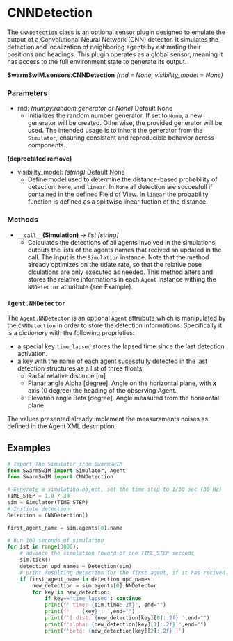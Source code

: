 # CNNDetection
The `CNNDetection` class is an optional sensor plugin designed to emulate the output of a Convolutional Neural Network (CNN) detector. It simulates the detection and localization of neighboring agents by estimating their positions and headings. This plugin operates as a global sensor, meaning it has access to the full environment state to generate its output.

**SwarmSwIM.sensors.CNNDetection** *(rnd = None, visibility_model = None)*

### Parameters
- rnd: *(numpy.random.generator or None)* Default None
    * Initializes the random number generator. If set to `None`, a new generator will be created. Otherwise, the provided generator will be used. The intended usage is to inherit the generator from the `Simulator`, ensuring consistent and reproducible behavior across components.

**(deprectated remove)**
- visibility_model: *(string)* Default None 
    * Define model used to determine the distance-based probability of detection. `None`, and `linear`. In  `None` all detection are succesfull if contained in the defined Field of View. In `linear` the probability function is defined as a splitwise linear fuction of the distance. 

### Methods
- `__call__`**(Simulation)**  ->  *list [string]* 
    * Calculates the detections of all agents involved in the simulations, outputs the lists of the agents names that recived an updated in the call. The input is the `Simulation` instance. Note that the method already optimizes on the udate rate, so that the relative pose clculations are only executed as needed. 
    This method alters and stores the relative informations in each `Agent` instance withing the `NNDetector` atturibute (see Example).


### `Agent.NNDetector` 
The `Agent.NNDetector` is an optional `Agent` attrubute which is manipulated by the `CNNDetection` in order to store the detection informations. Specifically it is a *dictionary* with the following proprieties: 
- a special key `time_lapsed` stores the lapsed time since the last detection activation. 
- a key with the name of each agent sucessfully detected in the last detection structures as a list of three flloats:
    - Radial relative distance [m]
    - Planar angle Alpha [degree]. Angle on the horizontal plane, with **x** axis (0 degree) the heading of the observing Agent.  
    - Elevation angle Beta [degree]. Angle measured from the horizontal plane

The values presented already implement the measuraments noises as defined in the Agent XML description.

## Examples

```python
# Import The Simulator from SwarmSwIM
from SwarmSwIM import Simulator, Agent
from SwarmSwIM import CNNDetection

# Generate a simulation object, set the time step to 1/30 sec (30 Hz)
TIME_STEP = 1.0 / 30
sim = Simulator(TIME_STEP)
# Initiate detection
Detection = CNNDetection()

first_agent_name = sim.agents[0].name

# Run 100 seconds of simulation
for ist in range(3000):
    # advance the simulation foward of one TIME_STEP seconds
    sim.tick()
    detection_upd_names = Detection(sim)
    # print resulting detection for the first agent, if it has recived an update
    if first_agent_name in detection_upd_names:
        new_detection = sim.agents[0].NNDetector
        for key in new_detection:
            if key=='time_lapsed': continue
            print(f' time: {sim.time:.2f}', end="")
            print(f'    {key} : ',end="") 
            print(f'[ dist: {new_detection[key][0]:.2f} ',end="") 
            print(f'alpha: {new_detection[key][1]:.2f} ',end="") 
            print(f'beta: {new_detection[key][2]:.2f} ]')
```